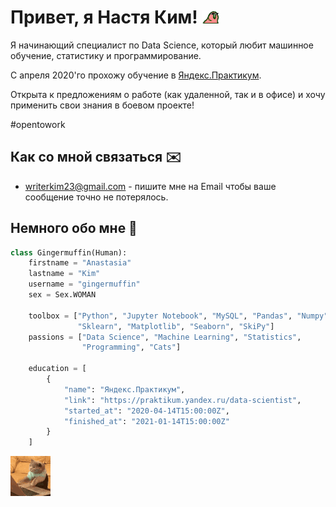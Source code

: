 # Привет, я Настя Ким! <img src="https://raw.githubusercontent.com/gingermuffin/gingermuffin/main/assets/party_parrot.gif" width="30px">
Я начинающий специалист по Data Science, который любит машинное обучение, статистику и программирование.

С апреля 2020'го прохожу обучение в [Яндекс.Практикум](https://praktikum.yandex.ru/data-scientist).

Открыта к предложениям о работе (как удаленной, так и в офисе) и хочу применить свои знания в боевом проекте!

\#opentowork

## Как со мной связаться ✉️
- [writerkim23@gmail.com](mailto:writerkim23@gmail.com) - пишите мне на Email чтобы ваше сообщение точно не потерялось.

<!--

## Мои работы 💻
- [Исследование объявлений о продаже квартир](https://github.com/gingermuffin/projects/tree/main/yandex-praktikum/data-science/исследование-объявлений-о-продаже-квартир)

-->

## Немного обо мне 🦊

```python
class Gingermuffin(Human):
    firstname = "Anastasia"
    lastname = "Kim"
    username = "gingermuffin"
    sex = Sex.WOMAN

    toolbox = ["Python", "Jupyter Notebook", "MySQL", "Pandas", "Numpy",
               "Sklearn", "Matplotlib", "Seaborn", "SkiPy"]
    passions = ["Data Science", "Machine Learning", "Statistics",
                "Programming", "Cats"]

    education = [
        {
            "name": "Яндекс.Практикум",
            "link": "https://praktikum.yandex.ru/data-scientist",
            "started_at": "2020-04-14T15:00:00Z",
            "finished_at": "2021-01-14T15:00:00Z"
        }
    ]
```

<img src="https://raw.githubusercontent.com/gingermuffin/gingermuffin/main/assets/cattyping.gif">
